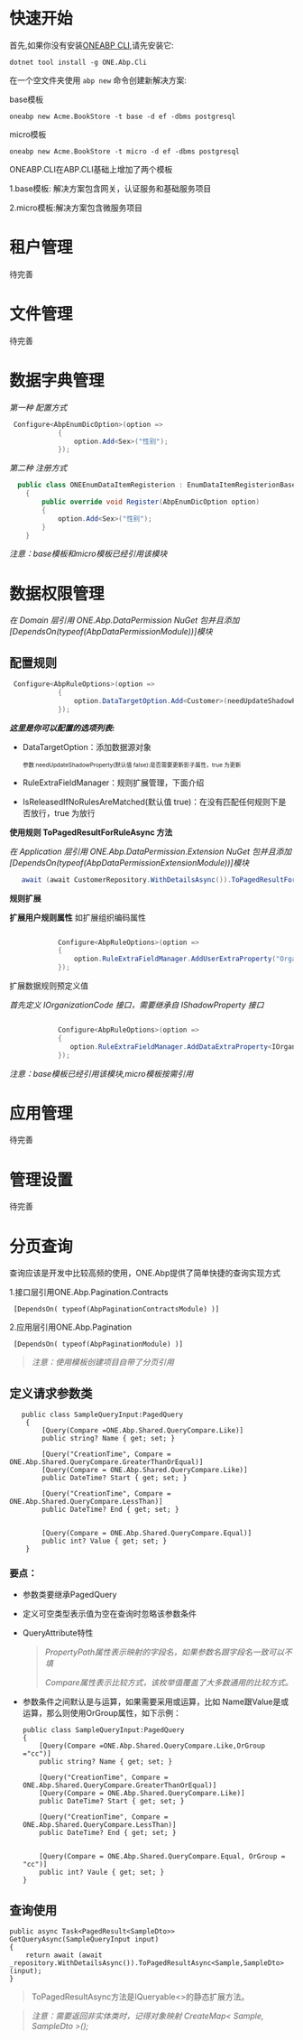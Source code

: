 #

# **快速开始**

首先,如果你没有安装[ONEABP CLI](https://docs.abp.io/zh-Hans/abp/latest/CLI),请先安装它:

    dotnet tool install -g ONE.Abp.Cli

在一个空文件夹使用 `abp new` 命令创建新解决方案:

base模板

    oneabp new Acme.BookStore -t base -d ef -dbms postgresql

micro模板

    oneabp new Acme.BookStore -t micro -d ef -dbms postgresql

ONEABP.CLI在ABP.CLI基础上增加了两个模板

1.base模板: 解决方案包含网关，认证服务和基础服务项目

2.micro模板:解决方案包含微服务项目

# **租户管理**

待完善

# **文件管理**

待完善

# **数据字典管理**

*第一种 配置方式*

```c#
 Configure<AbpEnumDicOption>(option =>
            {
                option.Add<Sex>("性别");
            });
```

*第二种 注册方式*

```c#
  public class ONEEnumDataItemRegisterion : EnumDataItemRegisterionBase
    {
        public override void Register(AbpEnumDicOption option)
        {
            option.Add<Sex>("性别");
        }
    }
```

*注意：base模板和micro模板已经引用该模块*

# **数据权限管理**

*在 Domain 层引用 ONE.Abp.DataPermission NuGet 包并且添加\[DependsOn(typeof(AbpDataPermissionModule))]模块*

## **配置规则**

```c#
 Configure<AbpRuleOptions>(option =>
            {
                option.DataTargetOption.Add<Customer>(needUpdateShadowProperty:true);
            });
```

***这里是你可以配置的选项列表:***

*   DataTargetOption：添加数据源对象

    <span style="font-size:10px;">参数 needUpdateShadowProperty(默认值 false):是否需要更新影子属性，true 为更新</span>

*   RuleExtraFieldManager：规则扩展管理，下面介绍

*   IsReleasedIfNoRulesAreMatched(默认值 true)：在没有匹配任何规则下是否放行，true 为放行

**使用规则 ToPagedResultForRuleAsync 方法**

*在 Application 层引用 ONE.Abp.DataPermission.Extension NuGet 包并且添加\[DependsOn(typeof(AbpDataPermissionExtensionModule))]模块*

```c#
   await (await CustomerRepository.WithDetailsAsync()).ToPagedResultForRuleAsync<Customer, CustomerDto>(input);
```

**规则扩展**

**扩展用户规则属性** 如扩展组织编码属性

```c#

            Configure<AbpRuleOptions>(option =>
            {
                option.RuleExtraFieldManager.AddUserExtraProperty("OrganizationCode");
            });
```

扩展数据规则预定义值

*首先定义 IOrganizationCode 接口，需要继承自 IShadowProperty 接口*

```c#

            Configure<AbpRuleOptions>(option =>
            {
               option.RuleExtraFieldManager.AddDataExtraProperty<IOrganizationCode>("OrganizationCode");
            });
```

*注意：base模板已经引用该模块,micro模板按需引用*

# **应用管理**

待完善

# **管理设置**

待完善

# **分页查询**

查询应该是开发中比较高频的使用，ONE.Abp提供了简单快捷的查询实现方式

1.接口层引用ONE.Abp.Pagination.Contracts

     [DependsOn( typeof(AbpPaginationContractsModule) )]

2.应用层引用ONE.Abp.Pagination

     [DependsOn( typeof(AbpPaginationModule) )]

> *注意：使用模板创建项目自带了分页引用*

## **定义请求参数类**

       public class SampleQueryInput:PagedQuery
        {
            [Query(Compare =ONE.Abp.Shared.QueryCompare.Like)] 
            public string? Name { get; set; }

            [Query("CreationTime", Compare = ONE.Abp.Shared.QueryCompare.GreaterThanOrEqual)]
            [Query(Compare = ONE.Abp.Shared.QueryCompare.Like)]
            public DateTime? Start { get; set; }

            [Query("CreationTime", Compare = ONE.Abp.Shared.QueryCompare.LessThan)]
            public DateTime? End { get; set; }


            [Query(Compare = ONE.Abp.Shared.QueryCompare.Equal)]
            public int? Value { get; set; } 
        }

### **要点：**

*   参数类要继承PagedQuery
*   定义可空类型表示值为空在查询时忽略该参数条件
*   QueryAttribute特性

    > *PropertyPath属性表示映射的字段名，如果参数名跟字段名一致可以不填*
    >
    > *Compare属性表示比较方式，该枚举值覆盖了大多数通用的比较方式。*
*   参数条件之间默认是与运算，如果需要采用或运算，比如 Name跟Value是或运算，那么则使用OrGroup属性，如下示例：

        public class SampleQueryInput:PagedQuery
        {
            [Query(Compare =ONE.Abp.Shared.QueryCompare.Like,OrGroup ="cc")] 
            public string? Name { get; set; }

            [Query("CreationTime", Compare = ONE.Abp.Shared.QueryCompare.GreaterThanOrEqual)]
            [Query(Compare = ONE.Abp.Shared.QueryCompare.Like)]
            public DateTime? Start { get; set; }

            [Query("CreationTime", Compare = ONE.Abp.Shared.QueryCompare.LessThan)]
            public DateTime? End { get; set; }


            [Query(Compare = ONE.Abp.Shared.QueryCompare.Equal, OrGroup = "cc")]
            public int? Vaule { get; set; } 
        }

## **查询使用**

    public async Task<PagedResult<SampleDto>> GetQueryAsync(SampleQueryInput input)
    {
        return await (await _repository.WithDetailsAsync()).ToPagedResultAsync<Sample,SampleDto>(input);
    }

> ToPagedResultAsync方法是IQueryable<>的静态扩展方法。

> *注意：需要返回非实体类时，记得对象映射 CreateMap< Sample, SampleDto >();*

